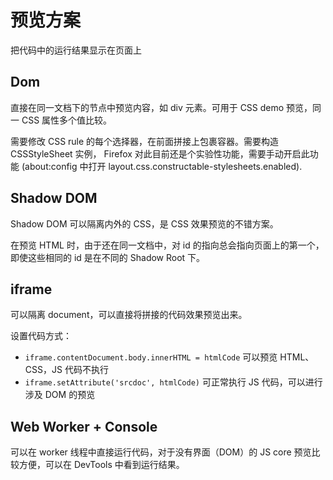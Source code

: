# 预览方案

把代码中的运行结果显示在页面上

## Dom

直接在同一文档下的节点中预览内容，如 div 元素。可用于 CSS demo 预览，同一 CSS 属性多个值比较。

需要修改 CSS rule 的每个选择器，在前面拼接上包裹容器。需要构造 CSSStyleSheet 实例， Firefox 对此目前还是个实验性功能，需要手动开启此功能 (about:config 中打开 layout.css.constructable-stylesheets.enabled).

## Shadow DOM

Shadow DOM 可以隔离内外的 CSS，是 CSS 效果预览的不错方案。

在预览 HTML 时，由于还在同一文档中，对 id 的指向总会指向页面上的第一个，即使这些相同的 id 是在不同的 Shadow Root 下。

## iframe

可以隔离 document，可以直接将拼接的代码效果预览出来。

设置代码方式：

- `iframe.contentDocument.body.innerHTML = htmlCode` 可以预览 HTML、CSS，JS 代码不执行
- `iframe.setAttribute('srcdoc', htmlCode)` 可正常执行 JS 代码，可以进行涉及 DOM 的预览

## Web Worker + Console

可以在 worker 线程中直接运行代码，对于没有界面（DOM）的 JS core 预览比较方便，可以在 DevTools 中看到运行结果。
